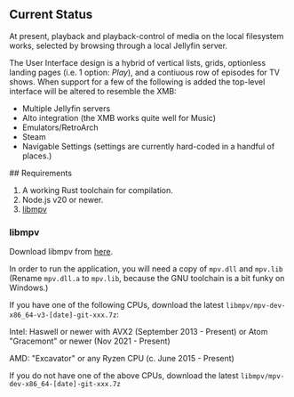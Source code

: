 ## Current Status

At present, playback and playback-control of media on the local filesystem works, selected by browsing through a local Jellyfin server.

The User Interface design is a hybrid of vertical lists, grids, optionless landing pages (i.e. 1 option: *Play*), and a contiuous row of episodes for TV shows. When support for a few of the following is added the top-level interface will be altered to resemble the XMB:

 - Multiple Jellyfin servers
 - Alto integration (the XMB works quite well for Music)
 - Emulators/RetroArch
 - Steam
 - Navigable Settings (settings are currently hard-coded in a handful of places.)

## Requirements

1. A working Rust toolchain for compilation.
2. Node.js v20 or newer.
3. [libmpv](#libmpv)

### libmpv

Download libmpv from [here](https://sourceforge.net/projects/mpv-player-windows/files/).

In order to run the application, you will need a copy of `mpv.dll` and `mpv.lib` (Rename `mpv.dll.a` to `mpv.lib`, because the GNU toolchain is a bit funky on Windows.)

If you have one of the following CPUs, download the latest `libmpv/mpv-dev-x86_64-v3-[date]-git-xxx.7z`:

Intel: Haswell or newer with AVX2 (September 2013 - Present)
or Atom "Gracemont" or newer (Nov 2021 - Present)

AMD: "Excavator" or any Ryzen CPU (c. June 2015 - Present)

If you do not have one of the above CPUs, download the latest `libmpv/mpv-dev-x86_64-[date]-git-xxx.7z`